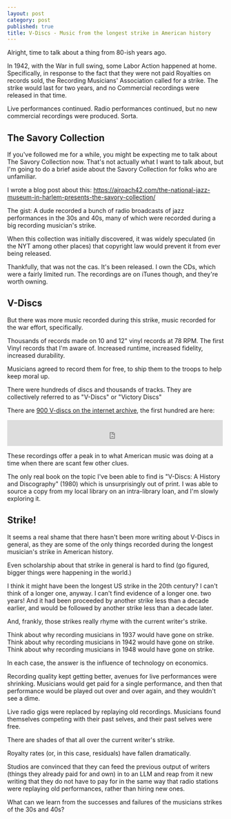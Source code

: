 ```yaml
---
layout: post
category: post
published: true
title: V-Discs - Music from the longest strike in American history
---
```

Alright, time to talk about a thing from 80-ish years ago.

In 1942, with the War in full swing, some Labor Action happened at home. Specifically, in response to the fact that they were not paid Royalties on records sold, the Recording Musicians' Association called for a strike. The strike would last for two years, and no Commercial recordings were released in that time. 

Live performances continued. Radio performances continued, but no new commercial recordings were produced. Sorta.

## The Savory Collection

If you've followed me for a while, you might be expecting me to talk about The Savory Collection now. That's not actually what I want to talk about, but I'm going to do a brief aside about the Savory Collection for folks who are unfamiliar. 

I wrote a blog post about this: https://ajroach42.com/the-national-jazz-museum-in-harlem-presents-the-savory-collection/

The gist: A dude recorded a bunch of radio broadcasts of jazz performances in the 30s and 40s, many of which were recorded during a big recording musician's strike. 

When this collection was initially discovered, it was widely speculated (in the NYT among other places) that copyright law would prevent it from ever being released. 

Thankfully, that was not the cas. It's been released. I own the CDs, which were a fairly limited run. The recordings are on iTunes though, and they're worth owning. 

## V-Discs

But there was more music recorded during this strike, music recorded for the war effort, specifically. 

Thousands of records made on 10 and 12" vinyl records at 78 RPM. The first Vinyl records that I'm aware of. Increased runtime, increased fidelity, increased durability. 

Musicians agreed to record them for free, to ship them to the troops to help keep moral up. 

There were hundreds of discs and thousands of tracks. They are collectively referred to as "V-Discs" or "Victory Discs"

There are [900 V-discs on the internet archive](https://archive.org/details/V-discs1-991943-1944), the first hundred are here: 

<iframe src="https://archive.org/embed/V-discs1-991943-1944" width="500" height="60" frameborder="0" webkitallowfullscreen="true" mozallowfullscreen="true" allowfullscreen></iframe>

These recordings offer a peak in to what American music was doing at a time when there are scant few other clues. 

The only real book on the topic I've been able to find is "V-Discs: A History and Discography" (1980) which is unsurprisingly out of print. I was able to source a copy from my local library on an intra-library loan, and I'm slowly exploring it. 

## Strike! 

It seems a real shame that there hasn't been more writing about V-Discs in general, as they are some of the only things recorded during the longest musician's strike in American history. 

Even scholarship about that strike in general is hard to find (go figured, bigger things were happening in the world.)

I think it might have been the longest US strike in the 20th century? I can't think of a longer one, anyway. I can't find evidence of a longer one. two years! And it had been proceeded by another strike less than a decade earlier, and would be followed by another strike less than a decade later. 

And, frankly, those strikes really rhyme with the current writer's strike. 

Think about why recording musicians in 1937 would have gone on strike. Think about why recording musicians in 1942 would have gone on strike. Think about why recording musicians in 1948 would have gone on strike. 

In each case, the answer is the influence of technology on economics. 

Recording quality kept getting better, avenues for live performances were shrinking. Musicians would get paid for a single performance, and then that performance would be played out over and over again, and they wouldn't see a dime.

Live radio gigs were replaced by replaying old recordings. Musicians found themselves competing with their past selves, and their past selves were free.

There are shades of that all over the current writer's strike. 

Royalty rates (or, in this case, residuals) have fallen dramatically. 

Studios are convinced that they can feed the previous output of writers (things they already paid for and own) in to an LLM and reap from it new writing that they do not have to pay for in the same way that radio stations were replaying old performances, rather than hiring new ones. 

What can we learn from the successes and failures of the musicians strikes of the 30s and 40s?
